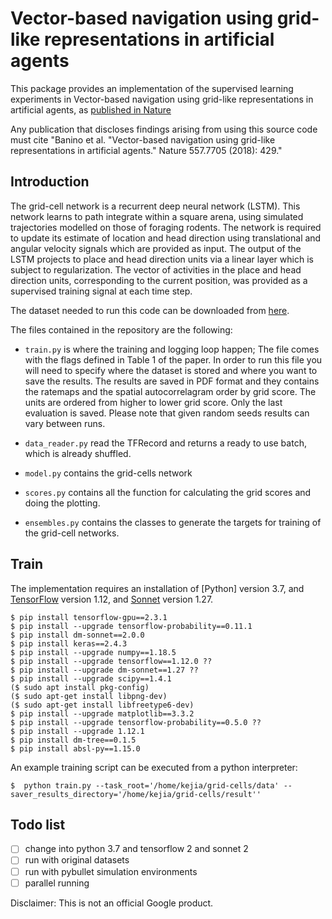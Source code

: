 # Vector-based navigation using grid-like representations in artificial agents

This package provides an implementation of the supervised learning experiments
in Vector-based navigation using grid-like representations in artificial agents,
as [published in Nature](https://www.nature.com/articles/s41586-018-0102-6)

Any publication that discloses findings arising from using this source code must
cite "Banino et al. "Vector-based navigation using grid-like representations in
artificial agents." Nature 557.7705 (2018): 429."

## Introduction

The grid-cell network is a recurrent deep neural network (LSTM). This network
learns to path integrate within a square arena, using simulated trajectories
modelled on those of foraging rodents. The network is required to update its
estimate of location and head direction using translational and angular velocity
signals which are provided as input. The output of the LSTM projects to place
and head direction units via a linear layer which is subject to regularization.
The vector of activities in the place and head direction units, corresponding to
the current position, was provided as a supervised training signal at each time
step.

The dataset needed to run this code can be downloaded from
[here](https://console.cloud.google.com/storage/browser/grid-cells-datasets).

The files contained in the repository are the following:

*   `train.py` is where the training and logging loop happen; The file comes
    with the flags defined in Table 1 of the paper. In order to run this file
    you will need to specify where the dataset is stored and where you want to
    save the results. The results are saved in PDF format and they contains the
    ratemaps and the spatial autocorrelagram order by grid score. The units are
    ordered from higher to lower grid score. Only the last evaluation is saved.
    Please note that given random seeds results can vary between runs.

*   `data_reader.py` read the TFRecord and returns a ready to use batch, which
    is already shuffled.

*   `model.py` contains the grid-cells network

*   `scores.py` contains all the function for calculating the grid scores and
    doing the plotting.

*   `ensembles.py` contains the classes to generate the targets for training of
    the grid-cell networks.

## Train

The implementation requires an installation of
[Python] version 3.7, and
[TensorFlow](https://www.tensorflow.org/) version 1.12, and
[Sonnet](https://github.com/deepmind/sonnet) version 1.27.

```shell
$ pip install tensorflow-gpu==2.3.1
$ pip install --upgrade tensorflow-probability==0.11.1
$ pip install dm-sonnet==2.0.0
$ pip install keras==2.4.3
$ pip install --upgrade numpy==1.18.5
$ pip install --upgrade tensorflow==1.12.0 ??
$ pip install --upgrade dm-sonnet==1.27 ??
$ pip install --upgrade scipy==1.4.1
($ sudo apt install pkg-config)
($ sudo apt-get install libpng-dev)
($ sudo apt-get install libfreetype6-dev)
$ pip install --upgrade matplotlib==3.3.2
$ pip install --upgrade tensorflow-probability==0.5.0 ??
$ pip install --upgrade 1.12.1
$ pip install dm-tree==0.1.5
$ pip install absl-py==1.15.0
```

An example training script can be executed from a python interpreter:

```shell
$  python train.py --task_root='/home/kejia/grid-cells/data' --saver_results_directory='/home/kejia/grid-cells/result''
```

## Todo list
- [ ] change into python 3.7 and tensorflow 2 and sonnet 2
- [ ] run with original datasets
- [ ] run with pybullet simulation environments
- [ ] parallel running

Disclaimer: This is not an official Google product.

